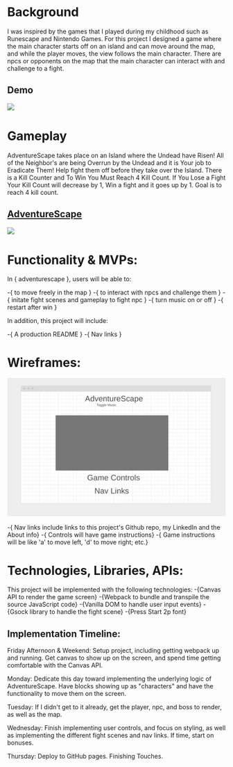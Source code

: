 
# Background

I was inspired by the games that I played during my childhood such as Runescape and Nintendo Games. For this project I designed a game where the main character starts off on an island and can move around the map, and while the player moves, the view follows the main character. There are npcs or opponents on the map that the main character can interact with and challenge to a fight.

## Demo 
![](https://media.giphy.com/media/D7iTRyFsjkQkXsB6wh/giphy.gif)

# Gameplay

AdventureScape takes place on an Island where the Undead have Risen! All of the Neighbor's are being Overrun by the Undead and it is Your job to Eradicate Them! Help fight them off before they take over the Island. There is a Kill Counter and To Win You Must Reach 4 Kill Count. If You Lose a Fight Your Kill Count will decrease by 1, Win a fight and it goes up by 1. Goal is to reach 4 kill count. 


## [AdventureScape](https://mrizwan83.github.io/adventurescape/)
![](https://media.giphy.com/media/NuxN5t8UuIyc5VtFRm/giphy.gif)


# Functionality & MVPs:

In { adventurescape }, users will be able to:

-{ to move freely in the map }
-{ to interact with npcs and challenge them  }
-{ initate fight scenes and gameplay to fight npc }
-{ turn music on or off }
-{ restart after win }

In addition, this project will include:

-{ A production README }
-{ Nav links }


# Wireframes:

![AdventureScape Main Page](wireframes/AdventureScapeWireFrame.png)

-{ Nav links include links to this project's Github repo, my LinkedIn and the About info}
-{ Controls will have game instructions}
-{ Game instructions will be like 'a' to move left, 'd' to move right; etc.}

# Technologies, Libraries, APIs:

This project will be implemented with the following technologies:
-{Canvas API to render the game screen}
-{Webpack to bundle and transpile the source JavaScript code}
-{Vanilla DOM to handle user input events}
-{Gsock library to handle the fight scene}
-{Press Start 2p font}

## Implementation Timeline:

Friday Afternoon & Weekend: Setup project, including getting webpack up and running. 
Get canvas to show up on the screen, and spend time getting comfortable with the Canvas API. 

Monday: Dedicate this day toward implementing the underlying logic of AdventureScape.
Have blocks showing up as "characters" and have the functionality to move them on the screen.

Tuesday: If I didn't get to it already, get the player, npc, and boss to render, as well as the map.

Wednesday: Finish implementing user controls, and focus on styling, as well as implementing the different fight scenes and nav links. If time, start on bonuses.

Thursday: Deploy to GitHub pages. Finishing Touches.

